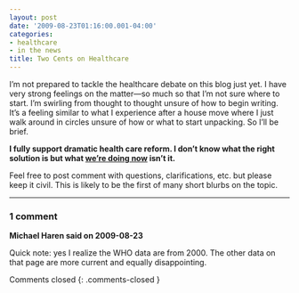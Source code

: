 ```yaml
---
layout: post
date: '2009-08-23T01:16:00.001-04:00'
categories:
- healthcare
- in the news
title: Two Cents on Healthcare
---
```


I’m not prepared to tackle the healthcare debate on this blog just yet. I have very strong feelings on the matter—so much so that I’m not sure where to start. I’m swirling from thought to thought unsure of how to begin writing. It’s a feeling similar to what I experience after a house move where I just walk around in circles unsure of how or what to start unpacking. So I’ll be brief. 

**I fully support dramatic health care reform. I don’t know what the right solution is but what [we’re doing now](http://www.photius.com/rankings/healthranks.html) isn’t it.**

Feel free to post comment with questions, clarifications, etc. but please keep it civil. This is likely to be the first of many short blurbs on the topic.

---

### 1 comment

**Michael Haren said on 2009-08-23**

Quick note: yes I realize the WHO data are from 2000. The other data on that page are more current and equally disappointing.

Comments closed
{: .comments-closed }